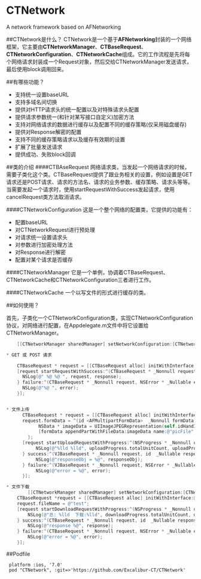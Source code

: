 # CTNetwork
A network framework based on AFNetworking 


##CTNetwork是什么？
CTNetwork是一个基于**AFNetworking**封装的一个网络框架，它主要由**CTNetworkManager**、**CTBaseRequest**、**CTNetworkConfiguration**、**CTNetworkCache**组成。它的工作流程是先将每个网络请求封装成一个Request对象，然后交给CTNetworkManager发送请求，最后使用block调用回来。

##有哪些功能？
* 支持统一设置baseURL
* 支持多域名间切换
* 提供对HTTP请求头的统一配置以及对特殊请求头配置
* 提供请求参数统一(和针对某写接口自定义)加密方法
* 支持对网络请求的数据进行缓存以及配置不同的缓存策略(仅采用磁盘缓存)
* 提供对Response解密的配置
* 支持不同的缓存策略请求以及缓存有效期的设置
* 扩展了批量发送请求
* 提供成功、失败block回调


##类的介绍
####CTBAseRequest
网络请求类，当发起一个网络请求的时候，需要子类化这个类。CTBaseRequest提供了跟业务相关的设置，例如设置是GET请求还是POST请求、请求的方法名、请求的业务参数、缓存策略、请求头等等。当需要发起一个请求时，使用startRequestWithSuccess发起请求，使用cancelRequest类方法取消请求。

####CTNetworkConfiguration
这是一个整个网络的配置类，它提供的功能有：

* 配置baseURL
* 对CTNetworkRequest进行预处理
* 对请求统一设置请求头
* 对参数进行加密处理方法
* 对Response进行解密
* 配置对某个请求是否缓存


####CTNetworkManager
它是一个单例，协调着CTBaseRequest、CTNetworkCache和CTNetworkConfiguration三者进行工作。

####CTNetworkCache
一个以写文件的形式进行缓存的类。


##如何使用？

首先，子类化一个CTNetworkConfiguration类，实现CTNetworkConfiguration协议，对网络进行配置，在Appdelegate.m文件中将它设置给CTNetworkManager。   
```objective-c
    [[CTNetworkManager sharedManager] setNetworkConfiguration:[CTNetworkConfiguration configurationWithBaseURL:@"http://.......com/"]];```

* GET 或 POST 请求

    CTBaseRequest * request = [[CTBaseRequest alloc] initWithInterface:@"api/index/appdata"];
    [request startRequestWithSuccess:^(CTBaseRequest * _Nonnull request, id  _Nullable response) {
      NSLog(@" %@ %@ ", request, response);
    } failure:^(CTBaseRequest * _Nonnull request, NSError * _Nullable error) {
      NSLog(@"%@ ", error);
    }];


* 文件上传
      CTBaseRequest * request = [[CTBaseRequest alloc] initWithInterface:@"api/index/uploadPhoto"];
      request.formData = ^(id <AFMultipartFormData>  _Nonnull formData) {
            NSData * imageData = UIImageJPEGRepresentation(self.idHandImageView.image, 0.8);
            [formData appendPartWithFileData:imageData name:@"picFile" fileName:@"photo.jpg" mimeType:@"image/jpeg"];
        };
      [request startUploadRequestWithProgress:^(NSProgress * _Nonnull uploadProgress) {
           NSLog(@"%lld %lld", uploadProgress.totalUnitCount, uploadProgress.completedUnitCount);
      } success:^(VJBaseRequest * _Nonnull request, id  _Nullable responseObj) {
           NSLog(@"responseObj = %@", responseObj);
      } failure:^(VJBaseRequest * _Nonnull request, NSError * _Nullable error) {
           NSLog(@"error = %@", error);
      }];

* 文件下载
        [[CTNetworkManager sharedManager] setNetworkConfiguration:[CTNetworkConfiguration     configurationWithBaseURL:@"http://p3.v.iask.com/777/94/88271092_2.jpg"]];
    CTBaseRequest *request = [[CTBaseRequest alloc] initWithInterface:@""];
    request.fileName = @"test";
    [request startDownloadRequestWithProgress:^(NSProgress * _Nonnull downloadProgress) {
        NSLog(@"总: %lld  下载:%lld", downloadProgress.totalUnitCount, downloadProgress.completedUnitCount);
    } success:^(CTBaseRequest * _Nonnull request, id  _Nullable response) {
        NSLog(@"response %@", response);
    } failure:^(CTBaseRequest * _Nonnull request, NSError * _Nullable error) {
        NSLog(@"error = %@", error);
    }];
```

##Podfile
```
 platform :ios, '7.0'
 pod "CTNetwork", :git=>'https://github.com/Excalibur-CT/CTNetwork'
 ```
 
 
